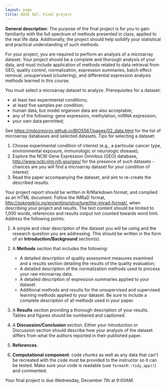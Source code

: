 ```yaml
---
layout: page
title: BIOS 567, Final project
---
```


**General description**: The purpose of the final project is for you to gain familiarity with the full spectrum of methods presented in class, applied to the real life data. Additionally, the project should help solidify your statistical and practical understanding of such methods.

For your project, you are required to perform an analysis of a microarray dataset. Your project should be a complete and thorough analysis of your data, and must include application of methods related to data retrieval from GEO, quality control, normalization, expression summaries, batch effect removal, unsupervised (clustering), and differential expression analysis methods learned in this course.

You must select a microarray dataset to analyze. Prerequisites for a dataset: 

- at least two experimental conditions;
- at least five samples per condition;
- human data, but model organism data are also acceptable;
- any of the following: gene expression, methylation, miRNA expression;
- your own data permitted;

See <https://mdozmorov.github.io/BIOS567/pages/02_data.html> for the list of microarray databases and selected datasets. Tips for selecting a dataset:

1. Choose experimental condition of interest (e.g., a particular cancer type, environmental exposure, immunologic or neurologic disease);
2. Explore the NCBI Gene Expression Omnibus (GEO) database, <http://www.ncbi.nlm.nih.gov/geo/> for the presence of such datasets - chances are you will find a microarray dataset for your condition of interest;
3. Read the paper accompanying the dataset, and aim to re-create the described results.

Your project report should be written in R/Markdown format, and compiled as an HTML document. Follow the IMRaD format, <http://sokogskriv.no/en/writing/structure/the-imrad-format/>, when describing your project and results. The text content should be limited to 1,000 words, references and results output not counted towards word limit. Address the following points:

1. A simple and clear description of the dataset you will be using and the research question you are addressing. This should be written in the form of an **Introduction/Background** section(s).

2. A **Methods** section that includes the following:

    - A detailed description of quality assessment measures examined and a results section detailing the results of the quality evaluation;
    - A detailed description of the normalization methods used to process your raw microarray data.
    - A detailed description of expression summaries applied to your dataset.
    - Additional methods and results for the unsupervised and supervised learning methods applied to your dataset. Be sure to include a complete description of all methods used in your paper.

3. A **Results** section providing a thorough description of your results. Tables and figures should be numbered and captioned.
4. A **Discussion/Conclusion** section. Either your Introduction or Discussion section should describe how your analysis of the dataset differs from what the authors reported in their published paper.
5. **References**.
6. **Computational component**: code chunks  as well as any data that can't be recreated with the code must be provided to the instructor so it can be tested. Make sure your code is readable (use `formatR::tidy_app()`) and commented.

Your final project is due Wednesday, December 7th at 9:00AM.
